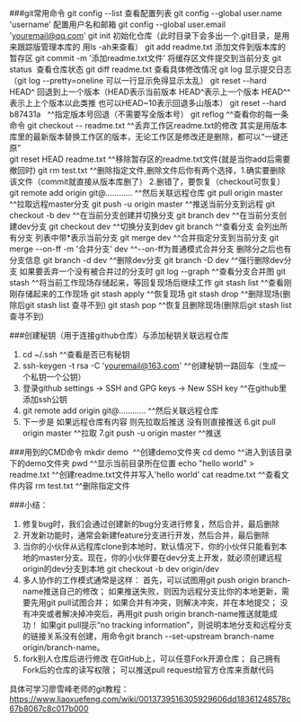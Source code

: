 ###git常用命令
git config --list 查看配置列表
git config --global user.name 'username'  配置用户名和邮箱
git config --global user.email 'youremail@qq.com'
git init  初始化仓库（此时目录下会多出一个.git目录，是用来跟踪版管理本库的  用ls -ah来查看）
git add readme.txt  添加文件到版本库的暂存区
git commit -m '添加readme.txt文件'  将缓存区文件提交到当前分支
git status  查看仓库状态
git diff readme.txt 查看具体修改情况
git log 显示提交日志（git log --pretty=oneline  可以一行显示免得显示太乱）
git reset --hard HEAD^  回退到上一个版本（HEAD表示当前版本 HEAD^表示上一个版本 HEAD^^表示上上个版本以此类推  也可以HEAD~10表示回退多山版本）
git reset --hard b87431a   ^^指定版本号回退（不需要写全版本号）
git reflog  ^^查看你的每一条命令
git checkout -- readme.txt  ^^丢弃工作区readme.txt的修改 其实是用版本库里的最新版本替换工作区的版本，无论工作区是修改还是删除，都可以“一键还原”   
git reset HEAD readme.txt ^^移除暂存区的readme.txt文件(就是当你add后需要撤回时)
git rm test.txt ^^删除指定文件,删除文件后你有两个选择，1.确实要删除该文件（commit就直接从版本库删了） 2.删错了，要恢复（checkout可恢复）
git remote add origin git@............  ^^然后关联远程仓库
git pull origin master  ^^拉取远程master分支
git push -u origin master ^^推送当前分支到远程
git checkout -b dev ^^在当前分支创建并切换分支
git branch dev  ^^在当前分支创建dev分支
git checkout dev  ^^切换分支到dev
git branch  ^^查看分支 会列出所有分支 列表中带\*表示当前分支
git merge dev ^^合并指定分支到当前分支
git merge --on-ff -m '合并分支' dev ^^--on-ff为普通模式合并分支 删除分之后也有分支信息
git branch -d dev ^^删除dev分支
git branch -D dev  ^^强行删除dev分支   如果要丢弃一个没有被合并过的分支时
git log --graph ^^查看分支合并图 
git stash ^^将当前工作现场存储起来，等回复现场后继续工作
git stash list  ^^查看刚刚存储起来的工作现场
git stash apply ^^恢复现场
git stash drop ^^删除现场(删除后git stash list 查寻不到)
git stash pop ^^恢复且删除现场(删除后git stash list 查寻不到)

###创建秘钥（用于连接github仓库）与添加秘钥关联远程仓库
1.  cd ~/.ssh ^^查看是否已有秘钥
2.  ssh-keygen -t rsa -C 'youremail@163.com'  ^^创建秘钥一路回车（生成一个私钥一个公钥）
3.  登录github  settings -> SSH and GPG keys -> New SSH key ^^在github里添加ssh公钥 
4.  git remote add origin git@............  ^^然后关联远程仓库
5.  下一步是 如果远程仓库有内容 则先拉取后推送 没有则直接推送
6.git pull origin master  ^^拉取
7.git push -u origin master ^^推送

###用到的CMD命令
mkdir demo  ^^创建demo文件夹
cd demo ^^进入到该目录下的demo文件夹
pwd ^^显示当前目录所在位置
echo "hello world" > readme.txt ^^创建readme.txt文件并写入'hello world'
cat readme.txt  ^^查看文件内容
rm test.txt ^^删除指定文件

###小结：
1. 修复bug时，我们会通过创建新的bug分支进行修复，然后合并，最后删除
2. 开发新功能时，通常会新建feature分支进行开发，然后合并，最后删除
3. 当你的小伙伴从远程库clone到本地时，默认情况下，你的小伙伴只能看到本地的master分支。现在，你的小伙伴要在dev分支上开发，就必须创建远程origin的dev分支到本地  git checkout -b dev origin/dev
4. 多人协作的工作模式通常是这样：
首先，可以试图用git push origin branch-name推送自己的修改；
如果推送失败，则因为远程分支比你的本地更新，需要先用git pull试图合并；
如果合并有冲突，则解决冲突，并在本地提交；
没有冲突或者解决掉冲突后，再用git push origin branch-name推送就能成功！
如果git pull提示“no tracking information”，则说明本地分支和远程分支的链接关系没有创建，用命令git branch --set-upstream branch-name origin/branch-name。
5. fork别人仓库后进行修改
在GitHub上，可以任意Fork开源仓库；
自己拥有Fork后的仓库的读写权限；
可以推送pull request给官方仓库来贡献代码

具体可学习廖雪峰老师的git教程：https://www.liaoxuefeng.com/wiki/0013739516305929606dd18361248578c67b8067c8c017b000

